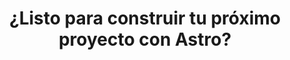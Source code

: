 ---
enable: true
title: "¿Listo para construir tu próximo proyecto con Astro?"
image: "/images/call-to-action.png"
description: "Experimenta el futuro del desarrollo web con Astroplate y Astro. Construye sitios estáticos ultrarrápidos con facilidad y flexibilidad."
button:
  enable: true
  label: "Empezar Ahora"
  link: "https://github.com/zeon-studio/astroplate"
---